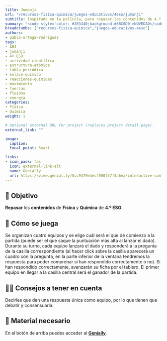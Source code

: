 ```yaml
---
title: Jumanji
url: "/recursos-fisica-quimica/juegos-educativos/4eso/jumanji"
subtitle: Inspirado en la película, para repasar los contenidos de 4.º ESO de una manera *salvaje*
summary: "<code style='color: #2E3440;background:#88C0D0'>NOVEDAD</code> <br> Inspirado en la película, para repasar los contenidos de 4.º ESO de una manera *salvaje*."
breadcrumbs: ["recursos-fisica-quimica","juegos-educativos-4eso"]
authors:
- pablo-ortega-rodriguez
tags:
- ABJ
- jumanji
- 4º ESO
- actividad-científica
- estructura-atómica
- tabla-periódica
- enlace-químico
- reacciones-químicas
- movimiento
- fuerzas
- fluidos
- energía
categories:
- Física
- Química
weight: 1

# Optional external URL for project (replaces project detail page).
external_link: ""

image:
  caption:
  focal_point: Smart

links:
- icon_pack: fas
  icon: external-link-alt
  name: Genially
  url: https://view.genial.ly/5cc9479edecf900f57f5a6ea/interactive-content-jumanji-fisica-y-quimica
---
```


## 🎯 Objetivo

**Repasar** los **contenidos** de **Física** y **Química** de **4.º ESO**.

## 🎲 Cómo se juega

Se organizan cuatro equipos y se elige cuál será el que dé comienzo a la partida (puede ser el que saque la puntuación más alta al lanzar el dado). Durante su turno, cada equipo lanzará el dado y responderá a la pregunta de la casilla correspondiente (al hacer click sobre la casilla aparecerá un cuadro con la pregunta, en la parte inferior de la ventana tendremos la respuesta para poder comprobar si han respondido correctamente o no). Si han respondido correctamente, avanzarán su ficha por el tablero. El primer equipo en llegar a la casilla central será el ganador de la partida.

## 🧑‍🏫 Consejos a tener en cuenta

Decirles que den una respuesta única como equipo, por lo que tienen que debatir y consensuarla.

## 📩 Material necesario

En el botón de arriba puedes acceder al [**Genially**](https://view.genial.ly/5cc9479edecf900f57f5a6ea/interactive-content-jumanji-fisica-y-quimica).